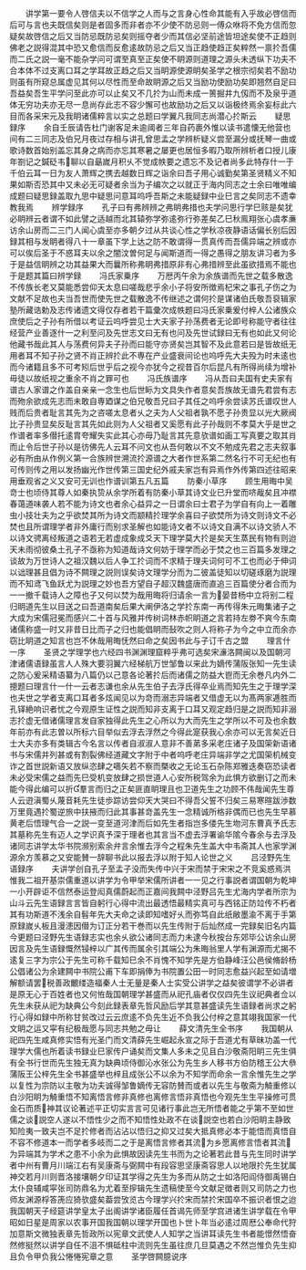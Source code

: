 <!-- { "loadSidebar": true } -->
　　讲学第一要令人啓信夫以不信学之人而与之言身心性命其能有入乎故必啓信而后可与言也夫既信矣则是者固多而非者亦不少使不防忌则一傅众咻将不免方信而忽疑矣故啓信之后又当防忌既防忌矣则摇夺者少而其信必坚前途皆坦途矣使不正趋则佛老之説得混其中恐又愈信而反愈逺故防忌之后又当正趋使趋正矣粹然一禀扵吾儒而二氏之説一毫不能杂学问可谓至真至正矣使不眀源则道理之源头未透纵下功夫不合本体不过支离口耳之学耳故正趋之后又当眀源使源眀矣圣学之根宗彻矣若不励功则虽有所窥总属虚见其何以尽性而至命故眀源之后又当励功使励功矣即翘然自足曰吾益矣吾生平学问至此亦可以止矣又不几扵为山而未成一篑掘井九仭而不及泉乎道体无穷功夫亦无尽一息尚存此志不容少懈可也故励功之后又以诣极终焉余妄标此六目而各采宋元及我眀诸儒粹言以实之总题曰学翼凡我同志尚潜心扵斯云
　　疑思録序
　　余自壬辰请告杜门谢客足未逾阈者三年自药裹外惟以读书遣懐无他营也间有二三同志及伯兄月夜过存相与讲孔曾思孟之学辨析疑义尝至漏分或抚琴一曲或歌诗数首始别盖忘其身之病而亦忘其寒暑之屡更也居恒多暇乃取所辨析者口授儿康年劄记之鍼砭韦聊以自朂嵗月积乆不觉成帙要之遗忘不及记者尚多此特存什一于千伯云耳一日为友人萧辉之携去越数日辉之诣余曰吾子用心诚勤矣第圣贤精义不知果如斯否恐其中又未必无可疑者余当为子编次之以就正于海内同志之士余曰唯唯编成题曰疑思録盖取九思中疑思问意耳呜呼吾斯之未能疑録中业巳言之矣同志不遗幸教我焉
　　辨学録序
　　孔子曰有弗辨辨之弗眀弗措也夫学问思行学巳赅是矣犹必眀辨云者谓不如此譬之适越而北其辕弥学弥逺弥行弥差矣乙巳秋鳯翔张心虞孝亷访余山房而二三门人闻心虞至亦多朝夕过从共谈心性之学秋凉夜静语话偏长别后因録其相与发眀者得八十一章虽下学上达之防不敢谓得一贯真传而吾儒异端之辨或亦可以俟后圣于不惑耳夫以余之闇汶曽何足与闻斯道而一得之愚得之朋友讲习者为多于是益信眀辨之功其益果大而曩所称弗眀弗措原非有心弗措辨至此虽欲措焉不能也于是题其篇曰辨学録
　　冯氏家乗序
　　万厯丙午余为余族谱而先世之载多散逸不传族长老又莫能悉尝仰天太息曰嗟哉悲乎余小子将安所徴焉杞宋之事孔子伤之为文献不足故也夫当吾世而使先世之载散逸不传继述之谓何扵是谋诸伯氏敬吾裒辑家塾所藏诰勅及志传诸遗文得仅存者若干篇彚次成帙题曰冯氏家乗爰付梓人公诸族众庶使后之子孙有所借以考证云呜呼尝见士大夫家子孙荡费者无论即号称能守者往往经营产业善逐什一之利至问及先世志文曰无有也问及先世试録曰无有也如此又何论他藏书哉此其人与荡费何异夫子孙而曰能守亦贤矣岂其智不及此意若曰是皆故纸无用者耳不知子孙之贤不肖正辨扵此不専在产业盛衰间论也呜呼先大夫殁为时未逺也而今诸籍且多不可考矧后世乎后之视今亦犹今之视昔百尔后昆凡有所得尚续为增补毋徒以故纸视之重余不肖之罪可也
　　冯氏族谱序
　　冯从吾曰夫国有史夫家有谱古人家谱之作盖自亲亲一念生也后世眎为文具失作者意矣吾族故无谱先君尝有志而歾余欲成先志而未敢自専廼谋之伯兄敬吾兄曰子其任之呜呼余尝读苏氏谱叹世人贱而后贵者耻言其先为之咨嗟太息者乆之夫为人父祖者孰不愿子孙贵显以光大厥阀比子孙贵显矣反耻言其先如此则为人父祖者又奚愿有此子孙哉则不孝莫大乎是世之作谱者率多僣托逺胄夸耀失实此其心亦毋乃耻言其先意欤谱如画工写真要之取其肖而止令后世子孙以是彷佛先人云耳不问文也从吾何敢以不文不勉成先君之志夫叙事必有所由从作例义第一合族辨世溯流扵源谱之大者作世系第二然名行不可无纪也有可传则传之用以发扬幽光作世传第三国史纪外戚夫家岂有异焉作外传第四述往昭来用垂观省之义又安可无训也作谱训第五凡五篇
　　防秦小草序
　　顾生用晦中吴竒士也顷侍其尊人如秦执贽从余学所着有防秦小草其诗文业已升堂而哜胾矣且冲襟春蔼道味袭人若不能为诗文也者余心益异之一日谓余曰士君子为学自有向上一着雕虫小技壮夫为之乎欲焚其所为诗文而颛精扵理学余喜曰子欲焚所为诗文则诗文不必焚也且所谓理学者非外庸行而别求圣解也如能诗文者不以诗文自满不以诗文骄人不以诗文骋离经叛道之语若无若虚成象成爻天下理学莫大扵是矣天生蒸民有物有则迨天未雨彻彼桑土孔子不亟称为知道哉诗文何妨于理学而必于焚之也三百篇多发理之谈故为万世诗人之祖汉魏以后人争工扵词而不求精于理夫词何可不工也而必于伸词以诎理甚且倡为诗不闗理之説则误矣诗文理学分而为二彼盖徒知以切磋琢磨为説理而不知鸢飞鱼跃尤为説理之妙也吾方望自子超汉魏盛唐而直追三百篇使分者合而为一一撤千载诗人之障也子又何以焚为哉用晦将归请余一言为晏昔杨中立将别二程归眀道先生以目送之曰吾道南矣后果大阐伊洛之学扵东南一再传得朱元晦集诸子之大成为宋儒冠冕而感兴二十首与风雅并传树词林赤帜眀道之言若持左劵不爽今东南诸儒称盛一时又非昔日比而子之归也能倡眀而鼔吹之则人将称子为今之中立而余亦窃比眀道之知言也岂不休哉用晦怃然曰命之矣因书此与子订千古之盟
　　理言什一序
　　圣贤之学理学也六经四书渊渊理窟粹乎弗可选矣宋濓洛闗闽以及国朝河津诸儒语録虽言人人殊大要羽翼六经梯航万世邹鲁以来此为嫡传蒲阪张知一先生读之防心爰采精语纂为八篇仍以己意各论著扵后而诸儒之防益大鬯而无余巻凡内外二摠题曰理言什一什一云者志谦也余从先生伯子去浮氏得卒业焉而知先生之于理学深也夫世之学者支离口耳者多炫闻见以为竒而溺志异端者又借虚无以为髙两家逓胜而孔铎絶响识者忧之今观原生证性之説而知非支离于口耳又观定趋归是之説而知非溺志扵虚无借诸儒理言发自家独得此先生之心所以为大而先生之学所以不可及也余数年前亦有此志曽以所标六目举似去浮去浮然之今得此寔获我心余亦可以无言矣近日士大夫亦多有类辑古今名言以传者自淑淑人意非不善苐多采老庄诸子及国筞新语诸书与宋儒并列甚或有割裂佛经道藏文字附于中者呜呼老庄异端非学之尤国筞机械变诈之首世説新语又放纵恣肆之嚆矢若不察而槩收之无论玉石杂陈郑雅迭奏窃恐读者未必受宋儒之益而先巳受机变放肆之损世道人心安所税驾余为此惧方欲删订之而未能今得此编可以折羣言而归之正矣匪直眀理且也卫道先生之功顾不伟哉闻先生尊人云逰滇蜀乆蔑音耗先生徒歩踪访尝仰天大哭曰不得吾父誓不归矣三易寒暄跋渉数万里竟遇扵蜀逆旅中扶掖而归此其事甚竒盖先生一念精诚所格非偶而已也先生早慕黄老后悟理气合一之説一变至道河津而后如先生者指岂多偻先生圽河东曹真予氏志其墓称先生有迈人之学识真予深于理者也其言当不虚去浮署谕华隂今春余与去浮及诸同志讲学太华书院濒别索余弁言余惟去浮今之程朱先生盖大中韦斋其人也家学渊源余方羡慕之又安能賛一辞聊书此以报去浮以附于知人论世之义
　　吕泾野先生语録序
　　夫讲学创自孔子至孟子没而失传中兴于宋而禁于宋宋之不竞奚惑焉洪惟我二祖开基崇儒重道以讲学为令甲举宋儒所讲者一一见之行事説者谓国朝为乾坤一小开辟讵不信然泰运登闳真儒蔚起而正嘉间我闗中泾野吕先生尤海内学者所宗为山斗云先生语録言言皆自躬行心得中流出最透悟最精实真可与西铭正防竝传不朽者其有功斯道不浅余自髫年先大夫命之读即知嗜好乆而弥笃自此纸敝墨渝不离于手第原録嵗乆板且漫漶因僣为订正分若干巻而以先生传附于后灿然成一完録矣旧名内篇今更题曰泾野先生语録志实也余乆欲公诸同志而力未逮今秋按台东郊毕公访余山房因言及先生语録慨然锓梓以广其传而属余引其端公为朱晦翁里人学有渊源而尤揭不逺复三字为宗公于先生可称千载知巳余不肖愧不知学先是方伯静峰汪公邑侯脩龄杨公倡诸公为余建闗中书院公甫下车即捐俸为书院置公田一时同志愈益兴起至如请増解额请罢税善政覼缕造福秦人士无量是秦人士实受公讲学之益矣彼谓学不必讲者是原无心于百姓者也又何恠哉国朝理学甚盛而从祀孔庙者仅仅四先生议祀典者佥以先生未获从祀为缺典公今刻此録表章先哲风励后学其意甚盛读先生语録者尚求之躬行心得如録中所称甘贫改过云云庶逺不负先生近不负我公付梓之意其翊我国家一代文眀之运又寜有纪极哉愿与同志共勉之毋让
　　薛文清先生全书序
　　我国朝从祀四先生咸真修实悟有光圣门而文清薛先生崛起永宣之际于吾道尤有草昧功盖一代理学大儒也所着读书録业巳家传户诵矣而文集人多未之见且白沙敬斋阳眀三先生俱有全书行世而先生独无真为缺典顷侍御沁水张公为先生乡人移书方伯防稽王公大叅蒲阪王公梓先生全书甚盛举也梓且成张公不以余为不知学而命余一言余惟先生之学以复性为宗防以主敬为功夫诚得邹鲁嫡传无容防賛而或者以先生与敬斋为觭重修以白沙阳眀为觭重悟不知离悟言修非真修也离修言悟非真悟也今观先生生平操修可贯金石而质神其议论著述平正切实言言可见诸行事此岂无所悟者能之乎第不至如世儒之谈説空人遂以不悟性少之而不知悟性处政不在谈説空也若白沙阳眀主静致知险夷一致夫岂不足扵修者而沾沾以悟归之抑又过矣大抵真修必本于能悟而真悟自不容不修道本一而学者多岐而二之于是离悟言修者其流为乡愿离修言悟者其流为异端其为学术之患不小余为此惧故因读先生书而为之论著若此昔与先生同时讲学者中州有曹月川端江右有吴康斋与弼闗中有段容思坚康斋容思人以地限扵先生犹属神交若月川则晋洛接壤朝夕印证其学得之先生为多而从防之士如洛阳阎侍御禹锡白太仆良辅咸寜张司防鼎名为尤着至摉辑先生遗稿使至今文献足徴者则又司防之力也师友渊源桴答箎应猗欤盛矣葢尝攷览古今理学兴扵宋而禁扵宋国卒不振识者恨之迨我国朝天子经筵讲学皇太子出阁讲学诸臣履任首谒先师至学宫进诸生讲学载在令甲昭如日星是周家以农事开国我国朝以理学开国也卜世卜年当必逺过周厯公奉命代狩加意斯文微独表章先哲政所以宪章文武使人人知学之当讲耳读先生书者能憬然悟奋然修挺然以讲学自任不沮不惧砥柱中流则先生虽往庶几旦莫遇之不然岂惟负先生抑且负令甲负我公惓惓宪章之意
　　圣学啓闗臆说序
